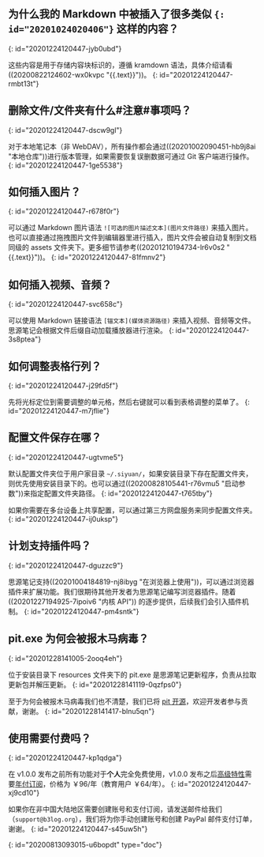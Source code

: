 ## 为什么我的 Markdown 中被插入了很多类似 `{: id="20201024020406"}` 这样的内容？
{: id="20201224120447-jyb0ubd"}

这些内容是用于存储内容块标识的，遵循 kramdown 语法，具体介绍请看((20200822124602-wx0kvpc "{{.text}}"))。
{: id="20201224120447-rmbt13t"}

## 删除文件/文件夹有什么#注意#事项吗？
{: id="20201224120447-dscw9gl"}

对于本地笔记本（非 WebDAV），所有操作都会通过((20201002090451-hb9j8ai "本地仓库"))进行版本管理，如果需要恢复误删数据可通过 Git  客户端进行操作。
{: id="20201224120447-1ge5538"}

## 如何插入图片？
{: id="20201224120447-r678f0r"}

可以通过 Markdown 图片语法 `![可选的图片描述文本](图片文件路径)` 来插入图片。也可以直接通过拖拽图片文件到编辑器里进行插入，图片文件会被自动复制到文档同级的 assets 文件夹下。更多细节请参考((20201210194734-lr6v0s2 "{{.text}}"))。
{: id="20201224120447-81fmnv2"}

## 如何插入视频、音频？
{: id="20201224120447-svc658c"}

可以使用 Markdown 链接语法 `[锚文本](媒体资源路径)` 来插入视频、音频等文件。思源笔记会根据文件后缀自动加载播放器进行渲染。
{: id="20201224120447-3s8ptea"}

## 如何调整表格行列？
{: id="20201224120447-j29fd5f"}

先将光标定位到需要调整的单元格，然后右键就可以看到表格调整的菜单了。
{: id="20201224120447-m7jflie"}

## 配置文件保存在哪？
{: id="20201224120447-ugtvme5"}

默认配置文件夹位于用户家目录 `~/.siyuan/`，如果安装目录下存在配置文件夹，则优先使用安装目录下的。也可以通过((20200828105441-r76vmu5 "启动参数"))来指定配置文件夹路径。
{: id="20201224120447-t765tby"}

如果你需要在多台设备上共享配置，可以通过第三方网盘服务来同步配置文件夹。
{: id="20201224120447-ij0uksp"}

## 计划支持插件吗？
{: id="20201224120447-dguzzc9"}

思源笔记支持((20201004184819-nj8ibyg "在浏览器上使用"))，可以通过浏览器插件来扩展功能。我们很期待其他开发者为思源笔记编写浏览器插件。随着((20201227194925-7ipoiv6 "内核 API")) 的逐步提供，后续我们会引入插件机制。
{: id="20201224120447-pm4sntk"}

## pit.exe 为何会被报木马病毒？
{: id="20201228141005-2ooq4eh"}

位于安装目录下 resources 文件夹下的 pit.exe 是思源笔记更新程序，负责从拉取更新包并解压更新。
{: id="20201228141119-0qzfps0"}

至于为何会被报木马病毒我们也不清楚，我们已将 [pit 开源](https://github.com/siyuan-note/pit)，欢迎开发者参与贡献，谢谢。
{: id="20201228141417-blnu5qn"}

## 使用需要付费吗？
{: id="20201224120447-kp1qdga"}

在 v1.0.0 发布之前所有功能对于**个人**完全免费使用，v1.0.0 发布之后[高级特性](https://github.com/siyuan-note/siyuan/projects/1)需要[年付订阅](https://ld246.com/subscribe/siyuan)，价格为 ￥96/年（教育用户 ￥64/年）。
{: id="20201224120447-xj9cd10"}

如果你在非中国大陆地区需要创建账号和支付订阅，请发送邮件给我们（`support@b3log.org`），我们将为你手动创建账号和创建 PayPal 邮件支付订单，谢谢。
{: id="20201224120447-s45uw5h"}


{: id="20200813093015-u6bopdt" type="doc"}
